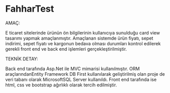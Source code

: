 # FahharTest

AMAÇ:

E ticaret sitelerinde ürünün ön bilgilerinin kullanıcıya sunulduğu card view tasarımı yapmak amaçlanmıştır. Amaçlanan sistemde ürün fiyatı, sepet indirimi, sepet fiyatı ve kargonun bedava olması durumları kontrol edilerek gerekli front end ve back end işlemleri gerçekleştirilmiştir.

TEKNİK DETAY:

Back end tarafında Asp.Net ile MVC mimarisi kullanılmıştır. ORM araçlarındanEntity Framework DB First kullanılarak geliştirilmiş olan proje de veri tabanı olarak MicrosoftSQL Server kullanıldı. Front end tarafında ise html, css ve bootstrap ağırlıklı olarak tercih edilmiştir.
